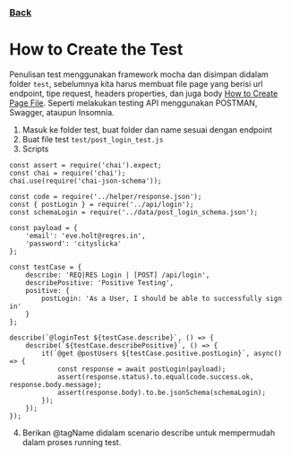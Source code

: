 ### [Back](../)
# How to Create the Test

Penulisan test menggunakan framework mocha dan disimpan didalam folder `test`, sebelumnya kita harus membuat file page yang berisi url endpoint, tipe request, headers properties, dan juga body [How to Create Page File](create_the_page.md). Seperti melakukan testing API menggunakan POSTMAN, Swagger, ataupun Insomnia.

1. Masuk ke folder test, buat folder dan name sesuai dengan endpoint
2. Buat file test `test/post_login_test.js`
3. Scripts

```javascripts
const assert = require('chai').expect;
const chai = require('chai');
chai.use(require('chai-json-schema'));

const code = require('../helper/response.json');
const { postLogin } = require('../api/login');
const schemaLogin = require('../data/post_login_schema.json');

const payload = {
	'email': 'eve.holt@reqres.in',
	'password': 'cityslicka'
};

const testCase = {
	describe: 'REQ|RES Login | [POST] /api/login',
	describePositive: 'Positive Testing',
	positive: {
		postLogin: 'As a User, I should be able to successfully sign in'
	}
};

describe(`@loginTest ${testCase.describe}`, () => {
	describe(`${testCase.describePositive}`, () => {
		it(`@get @postUsers ${testCase.positive.postLogin}`, async() => {
			const response = await postLogin(payload);
			assert(response.status).to.equal(code.success.ok, response.body.message);
			assert(response.body).to.be.jsonSchema(schemaLogin);
		});
	}); 
}); 
```

4. Berikan @tagName didalam scenario describe untuk mempermudah dalam proses running test.